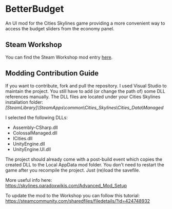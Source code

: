 # BetterBudget
An UI mod for the Cities Skylines game providing a more convenient way to access the budget sliders from the economy panel.


## Steam Workshop
You can find the Steam Workshop mod entry [here](http://steamcommunity.com/sharedfiles/filedetails/?id=420972688).

## Modding Contribution Guide
If you want to contribute, fork and pull the repository. I used Visual Studio to maintain the project. You still have to add (or change the path of) some DLL references manually. The DLL files are located under your Cities Skylines installation folder: *[SteamLibrary]\SteamApps\common\Cities_Skylines\Cities_Data\Managed*

I selected the following DLLs:
* Assembly-CSharp.dll
* ColossalManaged.dll
* ICities.dll
* UnityEngine.dll
* UnityEngine.UI.dll

The project should already come with a post-build event which copies the created DLL to the Local AppData mod folder. You don't need to restart the game after you recompile the project. Just (re)load the savefile.

More useful info here: https://skylines.paradoxwikis.com/Advanced_Mod_Setup

To update the mod to the Workshop you can follow this tutorial: https://steamcommunity.com/sharedfiles/filedetails/?id=424748932
